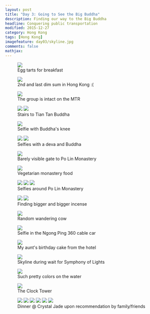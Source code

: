 ```yaml
---
layout: post
title: "Day 3: Going to See the Big Buddha"					
description: Finding our way to the Big Buddha
headline: Conquering public transportation
modified: 2015-12-27	
category: Hong Kong
tags: [Hong Kong]
imagefeature: day03/skyline.jpg
comments: false
mathjax:
---
```


<figure>
<a href='{{ site.url }}/images/day03/egg-tarts.jpg'><img src='{{ site.url }}/images/day03/egg-tarts.jpg'></a>
<figcaption>Egg tarts for breakfast</figcaption>
</figure>

<figure>
<a href='{{ site.url }}/images/day03/dimsum.jpg'><img src='{{ site.url }}/images/day03/dimsum.jpg'></a>
<figcaption>2nd and last dim sum in Hong Kong :(</figcaption>
</figure>

<figure>
<a href='{{ site.url }}/images/day03/mtr.jpg'><img src='{{ site.url }}/images/day03/mrt.jpg'></a>
<figcaption>The group is intact on the MTR</figcaption>
</figure>

<figure class="half">
<a href='{{ site.url }}/images/day03/buddha1.jpg'><img src='{{ site.url }}/images/day03/buddha1.jpg'></a>
<a href='{{ site.url }}/images/day03/buddha2.jpg'><img src='{{ site.url }}/images/day03/buddha2.jpg'></a>
<figcaption>Stairs to Tian Tan Buddha</figcaption>
</figure>

<figure>
<a href='{{ site.url }}/images/day03/buddha-selfie1-vert.jpg'><img src='{{ site.url }}/images/day03/buddha-selfie1-vert.jpg'></a>
<figcaption>Selfie with Buddha's knee</figcaption>
</figure>

<figure class="half">
<a href='{{ site.url }}/images/day03/buddha-selfie2.jpg'><img src='{{ site.url }}/images/day03/buddha-selfie2.jpg'></a>
<a href='{{ site.url }}/images/day03/buddha-selfie3.jpg'><img src='{{ site.url }}/images/day03/buddha-selfie3.jpg'></a>
<figcaption>Selfies with a deva and Buddha</figcaption>
</figure>

<figure>
<a href='{{ site.url }}/images/day03/monastery-fog.jpg'><img src='{{ site.url }}/images/day03/monastery-fog.jpg'></a>
<figcaption>Barely visible gate to Po Lin Monastery</figcaption>
</figure>

<figure>
<a href='{{ site.url }}/images/day03/monastery-food.jpg'><img src='{{ site.url }}/images/day03/monastery-food.jpg'></a>
<figcaption>Vegetarian monastery food</figcaption>
</figure>

<figure class="third">
<a href='{{ site.url }}/images/day03/monastery-selfie1.jpg'><img src='{{ site.url }}/images/day03/monastery-selfie1.jpg'></a>
<a href='{{ site.url }}/images/day03/monastery-selfie2.jpg'><img src='{{ site.url }}/images/day03/monastery-selfie2.jpg'></a>
<a href='{{ site.url }}/images/day03/monastery-selfie3.jpg'><img src='{{ site.url }}/images/day03/monastery-selfie3.jpg'></a>
<figcaption>Selfies around Po Lin Monastery</figcaption>
</figure>

<figure class="half">
<a href='{{ site.url }}/images/day03/incense1.jpg'><img src='{{ site.url }}/images/day03/incense1.jpg'></a>
<a href='{{ site.url }}/images/day03/incense2.jpg'><img src='{{ site.url }}/images/day03/incense2.jpg'></a>
<figcaption>Finding bigger and bigger incense</figcaption>
</figure>

<figure>
<a href='{{ site.url }}/images/day03/cow.jpg'><img src='{{ site.url }}/images/day03/cow.jpg'></a>
<figcaption>Random wandering cow</figcaption>
</figure>

<figure>
<a href='{{ site.url }}/images/day03/cable-car-selfie.jpg'><img src='{{ site.url }}/images/day03/cable-car-selfie.jpg'></a>
<figcaption>Selfie in the Ngong Ping 360 cable car</figcaption>
</figure>

<figure>
<a href='{{ site.url }}/images/day03/birthday.jpg'><img src='{{ site.url }}/images/day03/birthday.jpg'></a>
    <figcaption>My aunt's birthday cake from the hotel</figcaption>
</figure>

<figure>
<a href='{{ site.url }}/images/day03/skyline-pano.jpg'><img src='{{ site.url }}/images/day03/skyline-pano.jpg'></a>
<figcaption>Skyline during wait for Symphony of Lights</figcaption>
</figure>

<figure>
<a href='{{ site.url }}/images/day03/skyline.jpg'><img src='{{ site.url }}/images/day03/skyline.jpg'></a>
<figcaption>Such pretty colors on the water</figcaption>
</figure>

<figure>
<a href='{{ site.url }}/images/day03/clock-tower.jpg'><img src='{{ site.url }}/images/day03/clock-tower.jpg'></a>
    <figcaption>The Clock Tower</figcaption>
</figure>

<figure class="third">
<a href='{{ site.url }}/images/day03/crystal-jade1.jpg'><img src='{{ site.url }}/images/day03/crystal-jade1.jpg'></a>
<a href='{{ site.url }}/images/day03/crystal-jade2.jpg'><img src='{{ site.url }}/images/day03/crystal-jade2.jpg'></a>
<a href='{{ site.url }}/images/day03/crystal-jade3.jpg'><img src='{{ site.url }}/images/day03/crystal-jade3.jpg'></a>
<a href='{{ site.url }}/images/day03/crystal-jade5.jpg'><img src='{{ site.url }}/images/day03/crystal-jade5.jpg'></a>
<a href='{{ site.url }}/images/day03/crystal-jade6.jpg'><img src='{{ site.url }}/images/day03/crystal-jade6.jpg'></a>
<a href='{{ site.url }}/images/day03/crystal-jade7.jpg'><img src='{{ site.url }}/images/day03/crystal-jade7.jpg'></a>
    <figcaption>Dinner @ Crystal Jade upon recommendation by family/friends</figcaption>
</figure>

